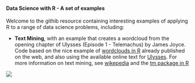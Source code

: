 #### Data Science with R - A set of examples
Welcome to the githib resource containing interesting examples of applying R to a range of data science problems, including:

* **Text Mining**, with an example that creates a wordcloud from the opening chapter of Ulysses (Episode 1 - Telemachus) by James Joyce. Code based on the nice example of [wordclouds in R](https://georeferenced.wordpress.com/2013/01/15/rwordcloud/) already published on the web, and also using the available online text for [Ulysses](http://www.online-literature.com/james_joyce/ulysses/1/). For more information on text mining, see [wikepedia](https://en.wikipedia.org/wiki/Text_mining) and the [tm package in R](https://cran.r-project.org/web/packages/tm/vignettes/tm.pdf)

![](https://github.com/JimDuggan/DSWR/ulysses.png "")
